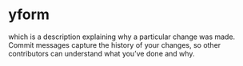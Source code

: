 # yform
which is a description explaining why a particular change was made. Commit messages capture the history of your changes, so other contributors can understand what you’ve done and why.
